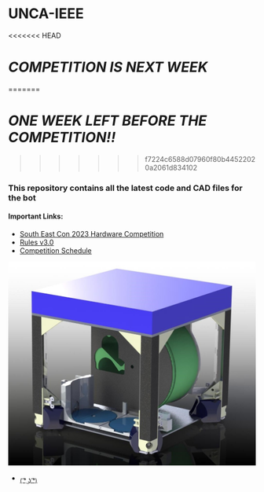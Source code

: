 # UNCA-IEEE
<<<<<<< HEAD
# ***COMPETITION IS NEXT WEEK***
=======
# ***ONE WEEK LEFT BEFORE THE COMPETITION!!***
>>>>>>> f7224c6588d07960f80b44522020a2061d834102
### This repository contains all the latest code and CAD files for the bot
#### Important Links:
- [South East Con 2023 Hardware Competition](https://ieeesoutheastcon.org/)
- [Rules v3.0](https://ieeesoutheastcon.org/wp-content/uploads/sites/392/IEEE-SoutheastCon-2023-Hardware-Competition-Rules-v3.0.pdf)
- [Competition Schedule](https://ieeesoutheastcon.org/student-competitions/)


![alt text](https://github.com/CJA798/UNCA-IEEE/blob/7a5d27be8221d26ed4513511f7664e38016ae41b/CAD/MK7_RENDER.jpg?raw=true)

- <sub>[( ͡° ͜ʖ ͡°)](https://youtu.be/dQw4w9WgXcQ)</sub>

